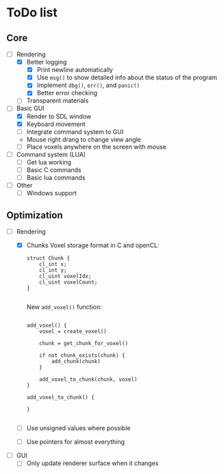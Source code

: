 # ToDo list

## Core

* [ ] Rendering
  * [x] Better logging
    * [x] Print newline automatically
    * [x] Use `msg()` to show detailed info about the status of the program
    * [x] Implement `dbg()`, `err()`, and `panic()`
    * [x] Better error checking
  * [ ] Transparent materials
* [ ] Basic GUI
  * [x] Render to SDL window
  * [x] Keyboard movement
  * [ ] Integrate command system to GUI
  * Mouse right drang to change view angle
  * [ ] Place voxels anywhere on the screen with mouse
* [ ] Command system (LUA)
  * [ ] Get lua working
  * [ ] Basic C commands
  * [ ] Basic lua commands
* [ ] Other
  * [ ] Windows support

## Optimization

* [ ] Rendering
  * [x] Chunks Voxel storage format in C and openCL:

    ```
    struct Chunk {
    	cl_int x;
    	cl_int y;
    	cl_uint voxelIdx;
    	cl_uint voxelCount;
    }
    
    
    ```

    New `add_voxel()` function:

    ```
    
    add_voxel() {
    	voxel = create_voxel()
    
    	chunk = get_chunk_for_voxel()
    
    	if not chunk_exists(chunk) {
    		add_chunk(chunk)
    	}
    
    	add_voxel_to_chunk(chunk, voxel)
    }
    
    add_voxel_to_chunk() {
    	
    }
    
    
    ```
  * [ ] Use unsigned values where possible
  * [ ] Use pointers for almost everything
* [ ] GUI
  * [ ] Only update renderer surface when it changes